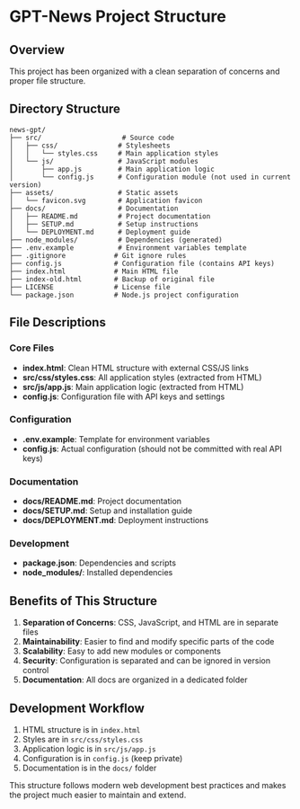 # GPT-News Project Structure

## Overview
This project has been organized with a clean separation of concerns and proper file structure.

## Directory Structure

```
news-gpt/
├── src/                    # Source code
│   ├── css/               # Stylesheets
│   │   └── styles.css     # Main application styles
│   └── js/                # JavaScript modules
│       ├── app.js         # Main application logic
│       └── config.js      # Configuration module (not used in current version)
├── assets/                # Static assets
│   └── favicon.svg        # Application favicon
├── docs/                  # Documentation
│   ├── README.md          # Project documentation
│   ├── SETUP.md           # Setup instructions
│   └── DEPLOYMENT.md      # Deployment guide
├── node_modules/          # Dependencies (generated)
├── .env.example           # Environment variables template
├── .gitignore            # Git ignore rules
├── config.js             # Configuration file (contains API keys)
├── index.html            # Main HTML file
├── index-old.html        # Backup of original file
├── LICENSE               # License file
└── package.json          # Node.js project configuration
```

## File Descriptions

### Core Files
- **index.html**: Clean HTML structure with external CSS/JS links
- **src/css/styles.css**: All application styles (extracted from HTML)
- **src/js/app.js**: Main application logic (extracted from HTML)
- **config.js**: Configuration file with API keys and settings

### Configuration
- **.env.example**: Template for environment variables
- **config.js**: Actual configuration (should not be committed with real API keys)

### Documentation
- **docs/README.md**: Project documentation
- **docs/SETUP.md**: Setup and installation guide
- **docs/DEPLOYMENT.md**: Deployment instructions

### Development
- **package.json**: Dependencies and scripts
- **node_modules/**: Installed dependencies

## Benefits of This Structure

1. **Separation of Concerns**: CSS, JavaScript, and HTML are in separate files
2. **Maintainability**: Easier to find and modify specific parts of the code
3. **Scalability**: Easy to add new modules or components
4. **Security**: Configuration is separated and can be ignored in version control
5. **Documentation**: All docs are organized in a dedicated folder

## Development Workflow

1. HTML structure is in `index.html`
2. Styles are in `src/css/styles.css`
3. Application logic is in `src/js/app.js`
4. Configuration is in `config.js` (keep private)
5. Documentation is in the `docs/` folder

This structure follows modern web development best practices and makes the project much easier to maintain and extend.

